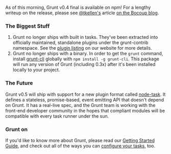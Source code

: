 As of this morning, Grunt v0.4 final is available on npm! For a lengthy writeup on the release, please see [@tkellen's](http://goingslowly.com) article [on the Bocoup blog](http://weblog.bocoup.com/tearing-grunt-apart/).

### The Biggest Stuff

1. Grunt no longer ships with built in tasks. They've been extracted into officially maintained, standalone plugins under the grunt-contrib namespace. See the [plugin listing](https://gruntjs.com/plugins) on our website for more details.
2. Grunt no longer ships with a binary. In order to get the `grunt` command, install [grunt-cli](https://github.com/gruntjs/grunt-cli) globally with `npm install -g grunt-cli`. This package will run any version of Grunt (including 0.3x) after it's been installed locally to your project.

### The Future

Grunt v0.5 will ship with support for a new plugin format called [node-task](https://github.com/tkellen/node-task). It defines a stateless, promise-based, event emitting API that doesn't depend on Grunt. It has a real-live spec, and the Grunt team is working with the front-end developer community in the hopes that compliant modules will be compatible with every task runner under the sun.

### Grunt on
If you'd like to know more about Grunt, please read our [Getting Started Guide](https://gruntjs.com/getting-started), and check out all of the ways you can [configure your tasks](https://gruntjs.com/configuring-tasks), too.
